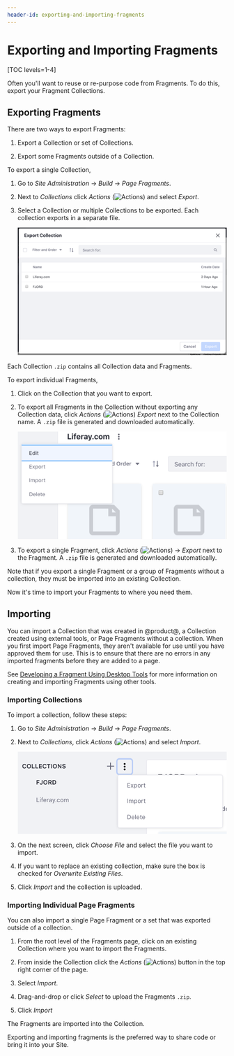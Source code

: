 ```yaml
---
header-id: exporting-and-importing-fragments
---
```


# Exporting and Importing Fragments

[TOC levels=1-4]

Often you'll want to reuse or re-purpose code from Fragments. To do this, export
your Fragment Collections.

## Exporting Fragments

There are two ways to export Fragments:

1.  Export a Collection or set of Collections.

2.  Export some Fragments outside of a Collection.

To export a single Collection, 

1.  Go to *Site Administration* &rarr; *Build* &rarr; *Page Fragments*.

2.  Next to *Collections* click *Actions*
    (![Actions](../../../../../images/icon-actions.png)) and select *Export*.

3.  Select a Collection or multiple Collections to be exported. Each collection
    exports in a separate file.

    ![Figure 1: Select Collections to export.](../../../../../images/collections-export.png)

Each Collection `.zip` contains all Collection data and Fragments.

To export individual Fragments,

1.  Click on the Collection that you want to export.

2.  To export all Fragments in the Collection without exporting any Collection
    data, click *Actions*
    (![Actions](../../../../../images/icon-actions.png)) *Export* next to 
    the Collection name. A `.zip` file is generated and downloaded
    automatically.
 
    ![Figure 2: Exporting all of the Fragments in a Collection.](../../../../../images/fragments-export-individual.png)
 
3.  To export a single Fragment, click *Actions* 
    (![Actions](../../../../../images/icon-actions.png)) &rarr; *Export* next
    to the Fragment. A `.zip` file is generated and downloaded automatically.

Note that if you export a single Fragment or a group of Fragments without
a collection, they must be imported into an existing Collection. 

Now it's time to import your Fragments to where you need them. 

## Importing

You can import a Collection that was created in @product@, a Collection
created using external tools, or Page Fragments without a collection. When you
first import Page Fragments, they aren't available for use until you have
approved them for use. This is to ensure that there are no errors in any
imported fragments before they are added to a page.

See 
[Developing a Fragment Using Desktop Tools](/docs/7-2/frameworks/-/knowledge_base/f/page-fragments-desktop-tools#importing-and-exporting-fragments) for more information on 
creating and importing Fragments using other tools.

### Importing Collections

To import a collection, follow these steps:

1.  Go to *Site Administration* &rarr; *Build* &rarr; *Page Fragments*.

2.  Next to *Collections*, click *Actions* (![Actions](../../../../../images/icon-actions.png)) and select *Import*.

    ![Figure 3: Importing and exporting Collections is accessed from a single menu.](../../../../../images/collections-import.png)

3.  On the next screen, click *Choose File* and select the file you want to 
    import.

4.  If you want to replace an existing collection, make sure the box is checked
    for *Overwrite Existing Files*.
 
5.  Click *Import* and the collection is uploaded.

### Importing Individual Page Fragments

You can also import a single Page Fragment or a set that was exported outside of
a collection.

1.  From the root level of the Fragments page, click on an existing Collection
    where you want to import the Fragments.
 
2.  From inside the Collection click the *Actions*
    (![Actions](../../../../../images/icon-actions.png)) button in the top
    right corner of the page.
 
3.  Select *Import*.

4.  Drag-and-drop or click *Select* to upload the Fragments `.zip`.

5.  Click *Import*

The Fragments are imported into the Collection. 

Exporting and importing fragments is the preferred way to share code or bring it
into your Site. 
